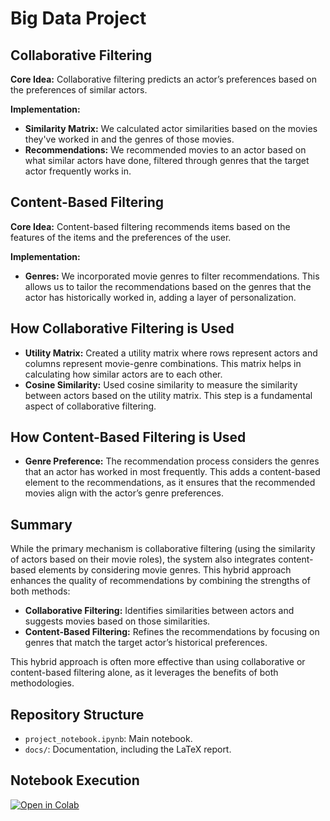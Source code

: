 # Big Data Project

## Collaborative Filtering

**Core Idea:** Collaborative filtering predicts an actor’s preferences based on the preferences of similar actors.

**Implementation:**
- **Similarity Matrix:** We calculated actor similarities based on the movies they've worked in and the genres of those movies.
- **Recommendations:** We recommended movies to an actor based on what similar actors have done, filtered through genres that the target actor frequently works in.

## Content-Based Filtering

**Core Idea:** Content-based filtering recommends items based on the features of the items and the preferences of the user.

**Implementation:**
- **Genres:** We incorporated movie genres to filter recommendations. This allows us to tailor the recommendations based on the genres that the actor has historically worked in, adding a layer of personalization.

## How Collaborative Filtering is Used

- **Utility Matrix:** Created a utility matrix where rows represent actors and columns represent movie-genre combinations. This matrix helps in calculating how similar actors are to each other.
- **Cosine Similarity:** Used cosine similarity to measure the similarity between actors based on the utility matrix. This step is a fundamental aspect of collaborative filtering.

## How Content-Based Filtering is Used

- **Genre Preference:** The recommendation process considers the genres that an actor has worked in most frequently. This adds a content-based element to the recommendations, as it ensures that the recommended movies align with the actor’s genre preferences.

## Summary

While the primary mechanism is collaborative filtering (using the similarity of actors based on their movie roles), the system also integrates content-based elements by considering movie genres. This hybrid approach enhances the quality of recommendations by combining the strengths of both methods:

- **Collaborative Filtering:** Identifies similarities between actors and suggests movies based on those similarities.
- **Content-Based Filtering:** Refines the recommendations by focusing on genres that match the target actor’s historical preferences.

This hybrid approach is often more effective than using collaborative or content-based filtering alone, as it leverages the benefits of both methodologies.


## Repository Structure
- `project_notebook.ipynb`: Main notebook.
- `docs/`: Documentation, including the LaTeX report.

## Notebook Execution
[![Open in Colab](https://img.shields.io/badge/Open%20in-Colab-blue)](https://colab.research.google.com/drive/19tGUklqUuRvuhtNEyWCIR5LAqX5c5Ims#scrollTo=q-3e10StPCAL)

